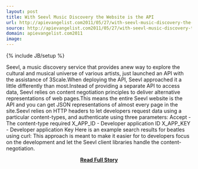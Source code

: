 ```yaml
---
layout: post
title: With Seevl Music Discovery the Website is the API
url: http://apievangelist.com2011/05/27/with-seevl-music-discovery-the-website-is-the-api/
source: http://apievangelist.com2011/05/27/with-seevl-music-discovery-the-website-is-the-api/
domain: apievangelist.com2011
image: 
---
```

{% include JB/setup %}<p>Seevl, a music discovery service that provides anew way to explore the cultural and musical universe of various artists, just launched an API with the assistance of 3Scale.When deploying the API, Seevl approached it a little differently than most.Instead of providing a separate API to access data, Seevl relies on content negotiation principles to deliver alternative representations of web pages.This means the entire Seevl website is the API and you can get JSON representations of almost every page in the site.Seevl relies on HTTP headers to let developers request data using a particular content-types, and authenticate using three parameters: Accept - The content-type required X_APP_ID - Developer application ID X_APP_KEY - Developer application Key Here is an example search results for beatles using curl: This approach is meant to make it easier for to developers focus on the development and let the Seevl client libraries handle the content-negotiation.</p>
<center><p><a href="http://apievangelist.com2011/05/27/with-seevl-music-discovery-the-website-is-the-api/" style='padding:25px; font-sze:18px; font-weight: bold;'>Read Full Story</a></p></center>
